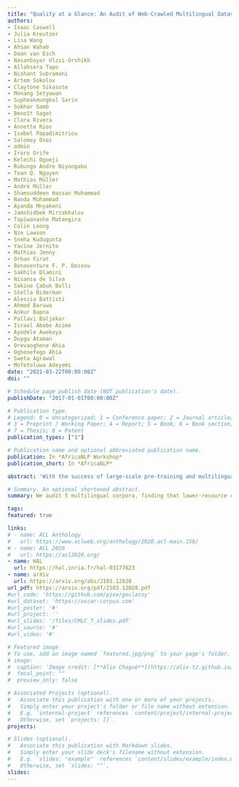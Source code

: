 ```yaml
---
title: "Quality at a Glance: An Audit of Web-Crawled Multilingual Datasets"
authors:
- Isaac Caswell 
- Julia Kreutzer
- Lisa Wang
- Ahsan Wahab
- Daan van Esch
- Nasanbayar Ulzii-Orshikh
- Allahsera Tapo
- Nishant Subramani
- Artem Sokolov
- Claytone Sikasote
- Monang Setyawan
- Supheakmungkol Sarin
- Sokhar Samb
- Benoît Sagot
- Clara Rivera
- Annette Rios
- Isabel Papadimitriou
- Salomey Osei
- admin
- Iroro Orife
- Kelechi Ogueji
- Rubungo Andre Niyongabo
- Toan Q. Nguyen
- Mathias Müller
- André Müller
- Shamsuddeen Hassan Muhammad
- Nanda Muhammad
- Ayanda Mnyakeni
- Jamshidbek Mirzakhalov
- Tapiwanashe Matangira
- Colin Leong
- Nze Lawson
- Sneha Kudugunta
- Yacine Jernite
- Mathias Jenny
- Orhan Firat
- Bonaventure F. P. Dossou
- Sakhile Dlamini
- Nisansa de Silva
- Sakine Çabuk Ballı
- Stella Biderman
- Alessia Battisti
- Ahmed Baruwa
- Ankur Bapna
- Pallavi Baljekar
- Israel Abebe Azime
- Ayodele Awokoya
- Duygu Ataman
- Orevaoghene Ahia
- Oghenefego Ahia
- Sweta Agrawal
- Mofetoluwa Adeyemi
date: "2021-03-22T00:00:00Z"
doi: ""

# Schedule page publish date (NOT publication's date).
publishDate: "2017-01-01T00:00:00Z"

# Publication type.
# Legend: 0 = Uncategorized; 1 = Conference paper; 2 = Journal article;
# 3 = Preprint / Working Paper; 4 = Report; 5 = Book; 6 = Book section;
# 7 = Thesis; 8 = Patent
publication_types: ["1"]

# Publication name and optional abbreviated publication name.
publication: In *AfricaNLP Workshop*
publication_short: In *AfricaNLP*

abstract: 'With the success of large-scale pre-training and multilingual modeling in Natural Language Processing (NLP), recent years have seen a proliferation of large, web-mined text datasets covering hundreds of languages. However, to date there has been no systematic analysis of the quality of these publicly available datasets, or whether the datasets actually contain content in the languages they claim to represent. In this work, we manually audit the quality of 205 language-specific corpora released with five major public datasets (CCAligned, ParaCrawl, WikiMatrix, OSCAR, mC4), and audit the correctness of language codes in a sixth (JW300). We find that lower-resource corpora have systematic issues: at least 15 corpora are completely erroneous, and a significant fraction contains less than 50% sentences of acceptable quality. Similarly, we find 82 corpora that are mislabeled or use nonstandard/ambiguous language codes. We demonstrate that these issues are easy to detect even for non-speakers of the languages in question, and supplement the human judgements with automatic analyses. Inspired by our analysis, we recommend techniques to evaluate and improve multilingual corpora and discuss the risks that come with low-quality data releases.'

# Summary. An optional shortened abstract.
summary: We audit 5 multilingual corpora, finding that lower-resource corpora have systematic issues.

tags:
featured: true

links:
# - name: ACL Anthology
#   url: https://www.aclweb.org/anthology/2020.acl-main.156/
# - name: ACL 2020
#   url: https://acl2020.org/
- name: HAL
  url: https://hal.inria.fr/hal-03177623
- name: arXiv
  url: https://arxiv.org/abs/2103.12028
url_pdf: https://arxiv.org/pdf/2103.12028.pdf
#url_code: 'https://github.com/pjox/goclassy'
#url_dataset: 'https://oscar-corpus.com'
#url_poster: '#'
#url_project: ''
#url_slides: '/files/CMLC_7_slides.pdf'
#url_source: '#'
#url_video: '#'

# Featured image
# To use, add an image named `featured.jpg/png` to your page's folder. 
# image:
#  caption: 'Image credit: [**Alix Chagué**](https://alix-tz.github.io/en/index.html)'
#  focal_point: ""
#  preview_only: false

# Associated Projects (optional).
#   Associate this publication with one or more of your projects.
#   Simply enter your project's folder or file name without extension.
#   E.g. `internal-project` references `content/project/internal-project/index.md`.
#   Otherwise, set `projects: []`.
projects:

# Slides (optional).
#   Associate this publication with Markdown slides.
#   Simply enter your slide deck's filename without extension.
#   E.g. `slides: "example"` references `content/slides/example/index.md`.
#   Otherwise, set `slides: ""`.
slides:
---
```

